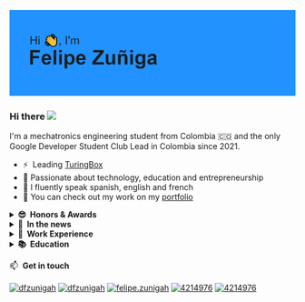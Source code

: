 <a href="https://www.linkedin.com/in/dfzunigah/"><img src="https://raw.githubusercontent.com/dfzunigah/dfzunigah/main/Header.png" alt="Felipe Zuñiga, @TuringBox, @mind_unal"></a>

### Hi there <a href="https://www.linkedin.com/in/dfzunigah/"><img src="https://media.giphy.com/media/hvRJCLFzcasrR4ia7z/giphy.gif" width="5%"></a>

I'm a mechatronics engineering student from Colombia :colombia: and the only Google Developer Student Club Lead in Colombia since 2021.

- ⚡ &nbsp;Leading [TuringBox](https://instagram.com/turingbox)
- 🌱 Passionate about technology, education and entrepreneurship
- 📢 I fluently speak spanish, english and french
- 💼 You can check out my work on my [portfolio](https://dfzunigah.notion.site/Hello-I-m-Felipe-19e54a22f01441b7aadd89098b70bc87)

<details>
  <summary><b>😎&nbsp;&nbsp;Honors&nbsp;&&nbsp;Awards</b></summary>
  <br/>

- I am the only student from a public university to ever become an [international START Fellow for HSG in Switzerland](https://ingenieria.bogota.unal.edu.co/es/noticias/item/504-start-fellowship-en-suiza.html).
- I founded and led MIND student club to win the [2021 NASA Human Exploration Rover Challenge](https://www.nasa.gov/centers/marshall/news/releases/2021/nasa-announces-winners-of-2021-human-exploration-rover-challenge.html). This is the only time in the history of the competition that a rookie team has taken the top spot in their first try and the second time an international team gets the first place.
- I've been a finalist in [TuApp Mobile App Contest](https://tuapp.org/) twice in Perú and in México.
  
</details>

<details>
  <summary><b>📰&nbsp;&nbsp;In&nbsp;the&nbsp;news</b></summary>
  <br/>

<table>
  <tr>
    <td><a href="https://ingenieria.bogota.unal.edu.co/es/noticias/item/504-start-fellowship-en-suiza.html"><img src="https://raw.githubusercontent.com/dfzunigah/dfzunigah/main/Nail1.png"  alt="Felipe Zuñiga, START Fellowship en Suiza" width = 340px height = 225px></a></td>
    <td><a href="https://ingenieria.bogota.unal.edu.co/es/dependencias/departamentos/departamento-de-ingenieria-de-sistemas-e-industrial/item/503-turingbox-incubadora-de-proyectos.html"><img src="https://raw.githubusercontent.com/dfzunigah/dfzunigah/main/Nail2.png" alt="TuringBox & Google Developer Club UNAL" width = 340px height = 225px></a></td>
  </tr> 
  <tr>
    <td><a href="https://www.semana.com/nacion/articulo/cientificos-de-la-universidad-nacional-disenaron-un-vehiculo-espacial-y-ganaron-concurso-de-la-nasa/202134/"><img src="https://raw.githubusercontent.com/dfzunigah/dfzunigah/main/Nail3.png"  alt="Felipe Zuñiga, fundador MIND UNAL, ganadores NASA HERC 2021" width = 340px height = 225px></a></td>
    <td><a href="http://ieu.unal.edu.co/en/medios/noticias-del-ieu/item/evendual-iniciativa-de-estudiantes-un-para-descongestionar-transmilenio-en-eventos-masivos"><img src="https://raw.githubusercontent.com/dfzunigah/dfzunigah/main/Nail4.png" alt="Felipe Zuñiga, equipo plantea solución al tráfico Bogotá" width = 340px height = 225px></a></td>
  </tr> 
</table>
  
</details>
  
<details>
  <summary><b>💼&nbsp;&nbsp;Work&nbsp;Experience</b></summary>
  <br/>
  
  In the overview below you will find my most recent work experience:

[<img align="left" height="94px" width="94px" alt="TuringBox" src="https://raw.githubusercontent.com/dfzunigah/dfzunigah/main/TBlack.png"/>](https://instagram.com/turingbox)

**Founder & CEO** \
[**TuringBox**](https://instagram.com/turingbox) • Colombia \
Since August 2021 \
<br/>

[<img align="left" height="94px" width="94px" alt="Google" src="https://upload.wikimedia.org/wikipedia/commons/5/53/Google_%22G%22_Logo.svg"/>](https://gdsc.community.dev/universidad-nacional-de-colombia/)

**Student Ambassador** \
[**Google**](https://gdsc.community.dev/universidad-nacional-de-colombia/) • Bogotá, Colombia \
Since August 2021
<br/>
<br/>

  Please find me on [LinkedIn](https://www.linkedin.com/in/dfzunigah/) for a more detailed description of my full work experience, education and certification.

</details>


<details>
  <summary><b>📚&nbsp;&nbsp;Education</b></summary>
  <br/>

[<img align="left" height="94px" width="94px" alt="UNAL" src="https://upload.wikimedia.org/wikipedia/commons/a/a2/Escudo_de_la_Universidad_Nacional_de_Colombia_%282016%29.svg"/>](https://unal.edu.co/)

**Mechatronics Engineering** \
[**Universidad Nacional de Colombia**](https://unal.edu.co/) • Colombia \
Double major in artificial intelligence and entrepreneurship
<br/>

[<img align="left" height="94px" width="94px" alt="HSG" src="https://upload.wikimedia.org/wikipedia/de/7/77/Uni_St_Gallen_Logo.svg"/>](https://www.unisg.ch/en)

**Entrepreneurship** \
[**University of St. Gallen**](https://www.unisg.ch/en) • Suiza \
Fellow/Entrepreneur in residence for START Fellowship \
<br/>

[<img align="left" height="94px" width="94px" alt="UNIANDES" src="https://upload.wikimedia.org/wikipedia/commons/4/47/University_of_Los_Andes_logo.svg"/>](https://uniandes.edu.co)

**Business Administration** \
[**Universidad de los Andes**](https://uniandes.edu.co) • Colombia \
Exchange semester \
<br/>

[<img align="left" height="94px" width="94px" alt="UNBOSQUE" src="https://upload.wikimedia.org/wikipedia/commons/6/62/Logo_de_la_Universidad_El_Bosque.svg"/>]()

**Software Development** \
[**Universidad El Bosque**]() • Colombia \
Fellow for Misión TIC \
<br/>
<br/>

</details>

📫 &nbsp;**Get in touch**
<p align="left">

<a href="https://github.com/dfzunigah" target="blank"><img align="center" src="https://cdn.jsdelivr.net/npm/simple-icons@3.0.1/icons/github.svg" alt="dfzunigah" height="30" width="40" /></a>
<a href="https://www.linkedin.com/in/dfzunigah/" target="blank"><img align="center" src="https://raw.githubusercontent.com/rahuldkjain/github-profile-readme-generator/master/src/images/icons/Social/linked-in-alt.svg" alt="dfzunigah" height="30" width="40" /></a>
<a href="https://instagram.com/felipe.zunigah" target="blank"><img align="center" src="https://raw.githubusercontent.com/rahuldkjain/github-profile-readme-generator/master/src/images/icons/Social/instagram.svg" alt="felipe.zunigah" height="30" width="40" /></a>
<a href="mailto:dfzunigah@unal.edu.co" target="blank"><img align="center" src="https://upload.wikimedia.org/wikipedia/commons/7/7e/Gmail_icon_%282020%29.svg" alt="4214976" height="30" width="40" /></a>
<a href="https://dfzunigah.notion.site/dfzunigah/Hello-I-m-Felipe-19e54a22f01441b7aadd89098b70bc87" target="blank"><img align="center" src="https://em-content.zobj.net/thumbs/240/microsoft/319/briefcase_1f4bc.png" alt="4214976" height="40" width="40" /></a>
